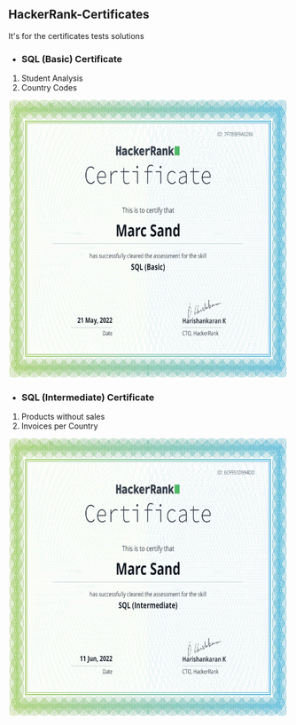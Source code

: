 ## HackerRank-Certificates

It's for the certificates tests solutions

- ### SQL (Basic) Certificate

1.	Student Analysis
2.	Country Codes

<p align="center">
<img src="https://github.com/Marcoc51/HackerRank-Certificates/blob/62b3c9d522efd26ae94739b42073cfb4e9c723e2/SQL%20(Basic)%20Certificate/Certificate.png" alt="SQL (Basic) Certificate" style="height: 500px; width:500px;"/>
</p>

- ### SQL (Intermediate) Certificate

1.	Products without sales
2.	Invoices per Country

<p align="center">
<img src="https://github.com/Marcoc51/HackerRank-Certificates/blob/main/SQL%20(Intermediate)%20Certificate/SQL%20(Intermediate)%20Certificate.png" style="height: 500px; width:500px;"/>
</p>
